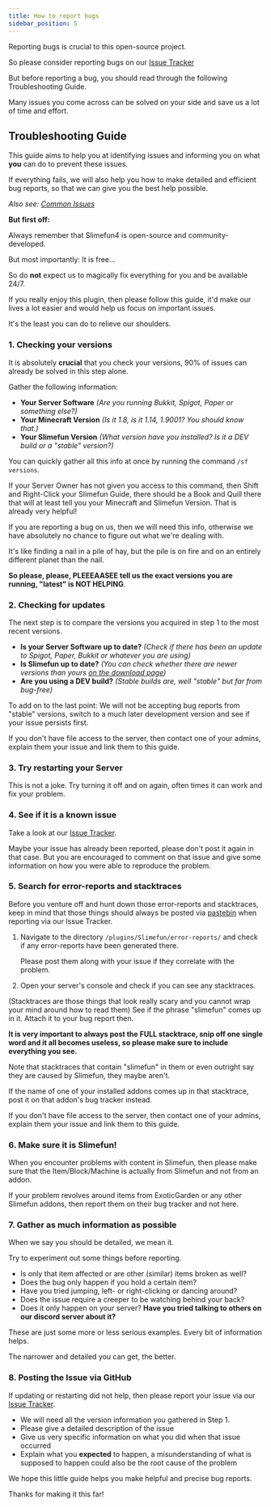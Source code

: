 ```yaml
---
title: How to report bugs
sidebar_position: 5
---
```


Reporting bugs is crucial to this open-source project.

So please consider reporting bugs on our [Issue Tracker](https://github.com/Slimefun/Slimefun4/issues)

But before reporting a bug, you should read through the following Troubleshooting Guide.

Many issues you come across can be solved on your side and save us a lot of time and effort.

## Troubleshooting Guide

This guide aims to help you at identifying issues and informing you on what **you** can do to prevent these issues.

If everything fails, we will also help you how to make detailed and efficient bug reports, so that we can give you the best help possible.

_Also see: [Common Issues](Common-Issues)_

**But first off:**

Always remember that Slimefun4 is open-source and community-developed.

But most importantly: It is free...

So do **not** expect us to magically fix everything for you and be available 24/7.

If you really enjoy this plugin, then please follow this guide, it'd make our lives a lot easier and would help us focus on important issues.

It's the least you can do to relieve our shoulders.

### 1. Checking your versions

It is absolutely **crucial** that you check your versions, 90% of issues can already be solved in this step alone.

Gather the following information:

* **Your Server Software** _(Are you running Bukkit, Spigot, Paper or something else?)_
* **Your Minecraft Version** _(Is it 1.8, is it 1.14, 1.9001? You should know that.)_
* **Your Slimefun Version** _(What version have you installed? Is it a DEV build or a "stable" version?)_

You can quickly gather all this info at once by running the command `/sf versions`.

If your Server Owner has not given you access to this command, then Shift and Right-Click your Slimefun Guide, there should be a Book and Quill there that will at least tell you your Minecraft and Slimefun Version. That is already very helpful!

If you are reporting a bug on us, then we will need this info, otherwise we have absolutely no chance to figure out what we're dealing with.

It's like finding a nail in a pile of hay, but the pile is on fire and on an entirely different planet than the nail.

**So please, please, PLEEEAASEE tell us the exact versions you are running, "latest" is NOT HELPING**.

### 2. Checking for updates

The next step is to compare the versions you acquired in step 1 to the most recent versions.

* **Is your Server Software up to date?** _(Check if there has been an update to Spigot, Paper, Bukkit or whatever you are using)_
* **Is Slimefun up to date?** _(You can check whether there are newer versions than yours [on the download page](https://thebusybiscuit.github.io/builds/TheBusyBiscuit/Slimefun4/master/))_
* **Are you using a DEV build?** _(Stable builds are, well "stable" but far from bug-free)_

To add on to the last point: We will not be accepting bug reports from "stable" versions, switch to a much later development version and see if your issue persists first.

If you don't have file access to the server, then contact one of your admins, explain them your issue and link them to this guide.

### 3. Try restarting your Server

This is not a joke. Try turning it off and on again, often times it can work and fix your problem.

### 4. See if it is a known issue

Take a look at our [Issue Tracker](https://github.com/Slimefun/Slimefun4/issues).

Maybe your issue has already been reported, please don't post it again in that case. But you are encouraged to comment on that issue and give some information on how you were able to reproduce the problem.

### 5. Search for error-reports and stacktraces

Before you venture off and hunt down those error-reports and stacktraces, keep in mind that those things should always be posted via [pastebin](https://pastebin.com/) when reporting via our Issue Tracker.

1. Navigate to the directory `/plugins/Slimefun/error-reports/` and check if any error-reports have been generated there.

   Please post them along with your issue if they correlate with the problem.

2. Open your server's console and check if you can see any stacktraces.

(Stacktraces are those things that look really scary and you cannot wrap your mind around how to read them) See if the phrase "slimefun" comes up in it. Attach it to your bug report then.

**It is very important to always post the FULL stacktrace, snip off one single word and it all becomes useless, so please make sure to include everything you see.**

Note that stacktraces that contain "slimefun" in them or even outright say they are caused by Slimefun, they maybe aren't.

If the name of one of your installed addons comes up in that stacktrace, post it on that addon's bug tracker instead.

If you don't have file access to the server, then contact one of your admins, explain them your issue and link them to this guide.

### 6. Make sure it is Slimefun!

When you encounter problems with content in Slimefun, then please make sure that the Item/Block/Machine is actually from Slimefun and not from an addon.

If your problem revolves around items from ExoticGarden or any other Slimefun addons, then report them on their bug tracker and not here.

### 7. Gather as much information as possible

When we say you should be detailed, we mean it.

Try to experiment out some things before reporting.

* Is only that item affected or are other (similar) items broken as well?
* Does the bug only happen if you hold a certain item?
* Have you tried jumping, left- or right-clicking or dancing around?
* Does the issue require a creeper to be watching behind your back?
* Does it only happen on your server? **Have you tried talking to others on our discord server about it?**

These are just some more or less serious examples. Every bit of information helps.

The narrower and detailed you can get, the better.

### 8. Posting the Issue via GitHub

If updating or restarting did not help, then please report your issue via our [Issue Tracker](https://github.com/Slimefun/Slimefun4/issues/).

* We will need all the version information you gathered in Step 1.
* Please give a detailed description of the issue
* Give us very specific information on what you did when that issue occurred
* Explain what you **expected** to happen, a misunderstanding of what is supposed to happen could also be the root cause of the problem

We hope this little guide helps you make helpful and precise bug reports.

Thanks for making it this far!
